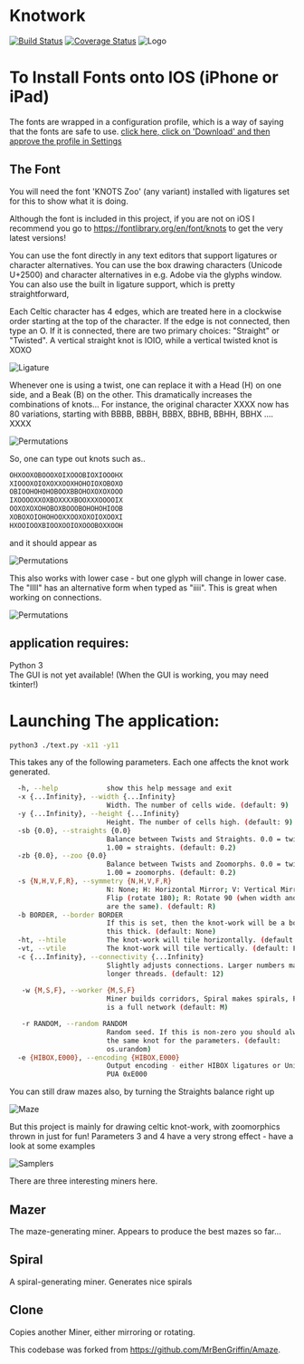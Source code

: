 # Knotwork 
[![Build Status](https://travis-ci.org/MrBenGriffin/Knot.svg?branch=master)](https://travis-ci.org/MrBenGriffin/Knot?branch=master) 
[![Coverage Status](https://coveralls.io/repos/github/MrBenGriffin/Knot/badge.svg?branch=master)](https://coveralls.io/github/MrBenGriffin/Knot?branch=master)
![Logo](assets/logo.png)

# To Install Fonts onto IOS (iPhone or iPad)
The fonts are wrapped in a configuration profile, which is a way of saying that the fonts are safe to use.
[click here, click on 'Download' and then approve the profile in Settings](assets/KNOTSZoomorphFonts.mobileconfig)

## The Font
You will need the font 'KNOTS Zoo' (any variant) installed with ligatures set for this to show what it is doing.

Although the font is included in this project, if you are not on iOS I recommend you go to https://fontlibrary.org/en/font/knots to get the very latest versions!

You can use the font directly in any text editors that support ligatures or character alternatives.
You can use the box drawing characters (Unicode U+2500) and character alternatives in e.g. Adobe via the glyphs window.
You can also use the built in ligature support, which is pretty straightforward,

Each Celtic character has 4 edges, which are treated here in a clockwise order starting at the top of the character.
If the edge is not connected, then type an O.  If it is connected, there are two primary choices:
"Straight" or "Twisted". A vertical straight knot is IOIO, while a vertical twisted knot is XOXO

![Ligature](assets/liga.png)

Whenever one is using a twist, one can replace it with a Head (H) on one side, and a Beak (B) on the other.
This dramatically increases the combinations of knots... For instance, the original character XXXX now has 80 variations, 
starting with BBBB, BBBH, BBBX, BBHB, BBHH, BBHX .... XXXX

![Permutations](assets/XXXXVariations.png)

So, one can type out knots such as..
```bash
OHXOOXOBOOOXOIXOOOBIOXIOOOHX
XIOOOXOIOXOXXOOXHOHOIOXOBOXO
OBIOOHOHOHOBOOXBBOHOXOXOXOOO
IXOOOOXXOXBOXXXXBOOXXXOOOOIX
OOXOXOXOHOBOXBOOOBOHOHOHIOOB
XOBOXOIOHOHOOXXOOXOXOIOXOOXI
HXOOIOOXBIOOXOOIOXOOOBOXXOOH
```
and it should appear as

![Permutations](assets/result.png)

This also works with lower case - but one glyph will change in lower case.
The "IIII" has an alternative form when typed as "iiii". This is great when working on connections.

![Permutations](assets/IIIIAlt.png)


## application requires:
Python 3  
The GUI is not yet available! (When the GUI is working, you may need tkinter!)

# Launching The application:
```bash
python3 ./text.py -x11 -y11 
```
This takes any of the following parameters. Each one affects the knot work generated.

```bash
  -h, --help            show this help message and exit
  -x {...Infinity}, --width {...Infinity}
                        Width. The number of cells wide. (default: 9)
  -y {...Infinity}, --height {...Infinity}
                        Height. The number of cells high. (default: 9)
  -sb {0.0}, --straights {0.0}
                        Balance between Twists and Straights. 0.0 = twists,
                        1.00 = straights. (default: 0.2)
  -zb {0.0}, --zoo {0.0}
                        Balance between Twists and Zoomorphs. 0.0 = twists,
                        1.00 = zoomorphs. (default: 0.2)
  -s {N,H,V,F,R}, --symmetry {N,H,V,F,R}
                        N: None; H: Horizontal Mirror; V: Vertical Mirror; F:
                        Flip (rotate 180); R: Rotate 90 (when width and height
                        are the same). (default: R)
  -b BORDER, --border BORDER
                        If this is set, then the knot-work will be a border
                        this thick. (default: None)
  -ht, --htile          The knot-work will tile horizontally. (default: False)
  -vt, --vtile          The knot-work will tile vertically. (default: False)
  -c {...Infinity}, --connectivity {...Infinity}
                        Slightly adjusts connections. Larger numbers make
                        longer threads. (default: 12)
  
   -w {M,S,F}, --worker {M,S,F}
                        Miner builds corridors, Spiral makes spirals, Filler
                        is a full network (default: M)

   -r RANDOM, --random RANDOM
                        Random seed. If this is non-zero you should always get
                        the same knot for the parameters. (default:
                        os.urandom)
  -e {HIBOX,E000}, --encoding {HIBOX,E000}
                        Output encoding - either HIBOX ligatures or Unicode
                        PUA 0xE000

```
You can still draw mazes also, by turning the Straights balance right up

![Maze](assets/maze.png)

But this project is mainly for drawing celtic knot-work, with zoomorphics thrown in just for fun!
Parameters 3 and 4 have a very strong effect - have a look at some examples

![Samplers](assets/samples.png)

There are three interesting miners here.
## Mazer
The maze-generating miner. Appears to produce the best mazes so far...

## Spiral
A spiral-generating miner. Generates nice spirals

## Clone
Copies another Miner, either mirroring or rotating.

This codebase was forked from https://github.com/MrBenGriffin/Amaze.

